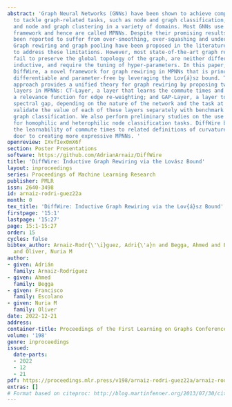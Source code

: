 ```yaml
---
abstract: 'Graph Neural Networks (GNNs) have been shown to achieve competitive results
  to tackle graph-related tasks, such as node and graph classification, link prediction
  and node and graph clustering in a variety of domains. Most GNNs use a message passing
  framework and hence are called MPNNs. Despite their promising results, MPNNs have
  been reported to suffer from over-smoothing, over-squashing and under-reaching.
  Graph rewiring and graph pooling have been proposed in the literature as solutions
  to address these limitations. However, most state-of-the-art graph rewiring methods
  fail to preserve the global topology of the graph, are neither differentiable nor
  inductive, and require the tuning of hyper-parameters. In this paper, we propose
  DiffWire, a novel framework for graph rewiring in MPNNs that is principled, fully
  differentiable and parameter-free by leveraging the Lov{á}sz bound. The proposed
  approach provides a unified theory for graph rewiring by proposing two new, complementary
  layers in MPNNs: CT-Layer, a layer that learns the commute times and uses them as
  a relevance function for edge re-weighting; and GAP-Layer, a layer to optimize the
  spectral gap, depending on the nature of the network and the task at hand. We empirically
  validate the value of each of these layers separately with benchmark datasets for
  graph classification. We also perform preliminary studies on the use of CT-Layer
  for homophilic and heterophilic node classification tasks. DiffWire brings together
  the learnability of commute times to related definitions of curvature, opening the
  door to creating more expressive MPNNs. '
openreview: IXvfIex0mX6f
section: Poster Presentations
software: https://github.com/AdrianArnaiz/DiffWire
title: 'DiffWire: Inductive Graph Rewiring via the Lovász Bound'
layout: inproceedings
series: Proceedings of Machine Learning Research
publisher: PMLR
issn: 2640-3498
id: arnaiz-rodri-guez22a
month: 0
tex_title: 'DiffWire: Inductive Graph Rewiring via the Lov{á}sz Bound'
firstpage: '15:1'
lastpage: '15:27'
page: 15:1-15:27
order: 15
cycles: false
bibtex_author: Arnaiz-Rodr{\'\i}guez, Adri{\'a}n and Begga, Ahmed and Escolano, Francisco
  and Oliver, Nuria M
author:
- given: Adrián
  family: Arnaiz-Rodrı́guez
- given: Ahmed
  family: Begga
- given: Francisco
  family: Escolano
- given: Nuria M
  family: Oliver
date: 2022-12-21
address:
container-title: Proceedings of the First Learning on Graphs Conference
volume: '198'
genre: inproceedings
issued:
  date-parts:
  - 2022
  - 12
  - 21
pdf: https://proceedings.mlr.press/v198/arnaiz-rodri-guez22a/arnaiz-rodri-guez22a.pdf
extras: []
# Format based on citeproc: http://blog.martinfenner.org/2013/07/30/citeproc-yaml-for-bibliographies/
---
```

